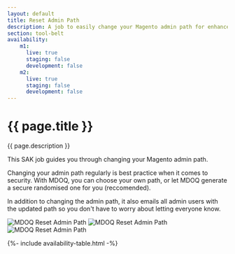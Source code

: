 ```yaml
---
layout: default
title: Reset Admin Path
description: A job to easily change your Magento admin path for enhanced security.
section: tool-belt
availability:
    m1:
      live: true
      staging: false
      development: false
    m2:
      live: true
      staging: false
      development: false
---
```


# {{ page.title }}
{{ page.description }}

This SAK job guides you through changing your Magento admin path.

Changing your admin path regularly is best practice when it comes to security. With MDOQ, you can choose your own path, or let MDOQ generate a secure randomised one for you (reccomended).

In addition to changing the admin path, it also emails all admin users with the updated path so you don't have to worry about letting everyone know.

<img src="/assets/img/reset-admin-path-1.jpg" alt="MDOQ Reset Admin Path" />
<img src="/assets/img/reset-admin-path-2.jpg" alt="MDOQ Reset Admin Path" />
<img src="/assets/img/reset-admin-path-3.jpg" alt="MDOQ Reset Admin Path" />

{%- include availability-table.html -%}